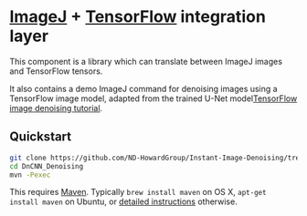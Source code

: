 

# [ImageJ](https://imagej.net/) + [TensorFlow](https://www.tensorflow.org) integration layer

This component is a library which can translate between ImageJ images and
TensorFlow tensors.

It also contains a demo ImageJ command for denoising images using a
TensorFlow image model, adapted from the trained U-Net model[TensorFlow image denoising
tutorial](https://www.tensorflow.org/tutorials/image_recognition).

## Quickstart

```sh
git clone https://github.com/ND-HowardGroup/Instant-Image-Denoising/tree/master/Plugins/Image_Denoising_Plugins_Journal/Java_code/DnCNN_Denoising
cd DnCNN_Denoising
mvn -Pexec
```

This requires [Maven](https://maven.apache.org/install.html).  Typically `brew
install maven` on OS X, `apt-get install maven` on Ubuntu, or [detailed
instructions](https://maven.apache.org/install.html) otherwise.
